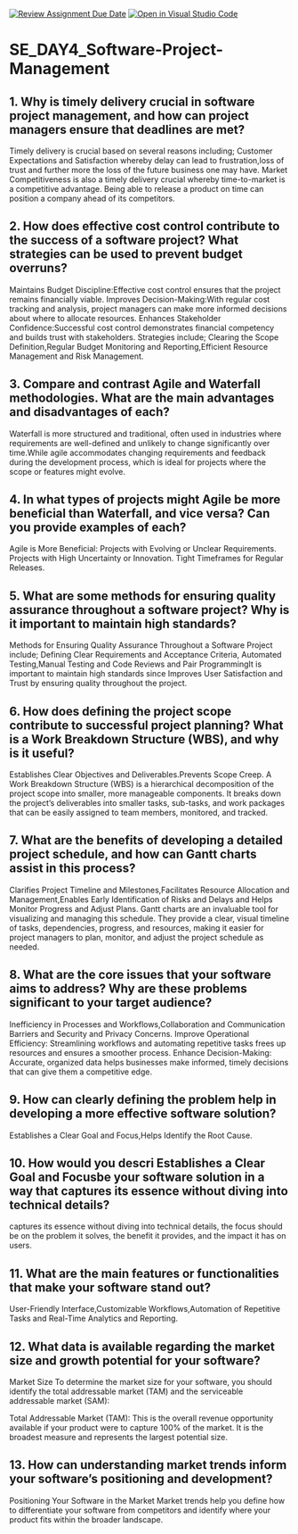 [![Review Assignment Due Date](https://classroom.github.com/assets/deadline-readme-button-22041afd0340ce965d47ae6ef1cefeee28c7c493a6346c4f15d667ab976d596c.svg)](https://classroom.github.com/a/9pw6JKcu)
[![Open in Visual Studio Code](https://classroom.github.com/assets/open-in-vscode-2e0aaae1b6195c2367325f4f02e2d04e9abb55f0b24a779b69b11b9e10269abc.svg)](https://classroom.github.com/online_ide?assignment_repo_id=18564636&assignment_repo_type=AssignmentRepo)
# SE_DAY4_Software-Project-Management
## 1. Why is timely delivery crucial in software project management, and how can project managers ensure that deadlines are met?
Timely delivery is crucial based on several reasons including;
 Customer Expectations and Satisfaction whereby delay can lead to frustration,loss of trust and further more the loss of the future business one may have.
 Market Competitiveness is also a timely delivery crucial whereby time-to-market is a competitive advantage. Being able to release a product on time can position a company ahead of its competitors.
## 2. How does effective cost control contribute to the success of a software project? What strategies can be used to prevent budget overruns?
Maintains Budget Discipline:Effective cost control ensures that the project remains financially viable.
Improves Decision-Making:With regular cost tracking and analysis, project managers can make more informed decisions about where to allocate resources.
Enhances Stakeholder Confidence:Successful cost control demonstrates financial competency and builds trust with stakeholders.
Strategies include;
Clearing the Scope Definition,Regular Budget Monitoring and Reporting,Efficient Resource Management and Risk Management.
## 3. Compare and contrast Agile and Waterfall methodologies. What are the main advantages and disadvantages of each?
Waterfall  is more structured and traditional, often used in industries where requirements are well-defined and unlikely to change significantly over time.While agile accommodates changing requirements and feedback during the development process, which is ideal for projects where the scope or features might evolve.
## 4. In what types of projects might Agile be more beneficial than Waterfall, and vice versa? Can you provide examples of each?
Agile is More Beneficial: Projects with Evolving or Unclear Requirements.
                           Projects with High Uncertainty or Innovation.
                           Tight Timeframes for Regular Releases.
## 5. What are some methods for ensuring quality assurance throughout a software project? Why is it important to maintain high standards?
Methods for Ensuring Quality Assurance Throughout a Software Project include; Defining Clear Requirements and Acceptance Criteria, Automated Testing,Manual Testing and  Code Reviews and Pair ProgrammingIt is important to maintain high standards since Improves User Satisfaction and Trust by ensuring quality throughout the project.
## 6. How does defining the project scope contribute to successful project planning? What is a Work Breakdown Structure (WBS), and why is it useful?
Establishes Clear Objectives and Deliverables.Prevents Scope Creep.
A Work Breakdown Structure (WBS) is a hierarchical decomposition of the project scope into smaller, more manageable components. It breaks down the project’s deliverables into smaller tasks, sub-tasks, and work packages that can be easily assigned to team members, monitored, and tracked.
## 7. What are the benefits of developing a detailed project schedule, and how can Gantt charts assist in this process?
Clarifies Project Timeline and Milestones,Facilitates Resource Allocation and Management,Enables Early Identification of Risks and Delays and Helps Monitor Progress and Adjust Plans.
Gantt charts are an invaluable tool for visualizing and managing this schedule. They provide a clear, visual timeline of tasks, dependencies, progress, and resources, making it easier for project managers to plan, monitor, and adjust the project schedule as needed. 

## 8. What are the core issues that your software aims to address? Why are these problems significant to your target audience?
Inefficiency in Processes and Workflows,Collaboration and Communication Barriers and Security and Privacy Concerns.
Improve Operational Efficiency: Streamlining workflows and automating repetitive tasks frees up resources and ensures a smoother process.
Enhance Decision-Making: Accurate, organized data helps businesses make informed, timely decisions that can give them a competitive edge.
## 9. How can clearly defining the problem help in developing a more effective software solution?
 Establishes a Clear Goal and Focus,Helps Identify the Root Cause.
## 10. How would you descri Establishes a Clear Goal and Focusbe your software solution in a way that captures its essence without diving into technical details?
captures its essence without diving into technical details, the focus should be on the problem it solves, the benefit it provides, and the impact it has on users.
## 11. What are the main features or functionalities that make your software stand out?
User-Friendly Interface,Customizable Workflows,Automation of Repetitive Tasks and  Real-Time Analytics and Reporting.

## 12. What data is available regarding the market size and growth potential for your software?
 Market Size
To determine the market size for your software, you should identify the total addressable market (TAM) and the serviceable addressable market (SAM):

Total Addressable Market (TAM): This is the overall revenue opportunity available if your product were to capture 100% of the market. It is the broadest measure and represents the largest potential size.
## 13. How can understanding market trends inform your software’s positioning and development?
Positioning Your Software in the Market
Market trends help you define how to differentiate your software from competitors and identify where your product fits within the broader landscape.
